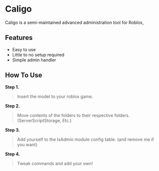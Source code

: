 # Caligo
Caligo is a semi-maintained advanced administration tool for Roblox, 

## Features
* Easy to use
* Little to no setup required
* Simple admin handler

## How To Use
**Step 1.**
> Insert the model to your roblox game.
 
**Step 2.**
> Move contents of the folders to their respective folders. (ServerScriptStorage, Etc.)

**Step 3.**
> Add yourself to the IsAdmin module config table. (and remove me if you want)

**Step 4.**
> Tweak commands and add your own!
